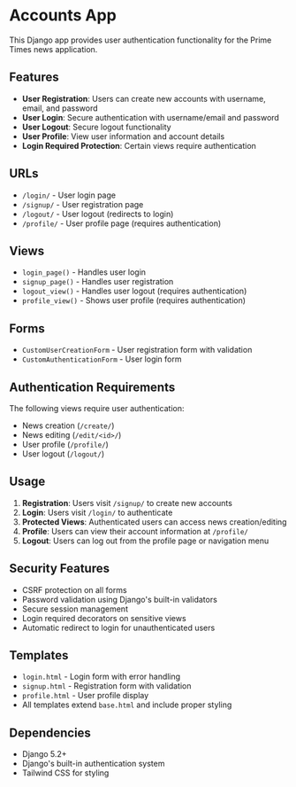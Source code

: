 # Accounts App

This Django app provides user authentication functionality for the Prime Times news application.

## Features

- **User Registration**: Users can create new accounts with username, email, and password
- **User Login**: Secure authentication with username/email and password
- **User Logout**: Secure logout functionality
- **User Profile**: View user information and account details
- **Login Required Protection**: Certain views require authentication

## URLs

- `/login/` - User login page
- `/signup/` - User registration page
- `/logout/` - User logout (redirects to login)
- `/profile/` - User profile page (requires authentication)

## Views

- `login_page()` - Handles user login
- `signup_page()` - Handles user registration
- `logout_view()` - Handles user logout (requires authentication)
- `profile_view()` - Shows user profile (requires authentication)

## Forms

- `CustomUserCreationForm` - User registration form with validation
- `CustomAuthenticationForm` - User login form

## Authentication Requirements

The following views require user authentication:
- News creation (`/create/`)
- News editing (`/edit/<id>/`)
- User profile (`/profile/`)
- User logout (`/logout/`)

## Usage

1. **Registration**: Users visit `/signup/` to create new accounts
2. **Login**: Users visit `/login/` to authenticate
3. **Protected Views**: Authenticated users can access news creation/editing
4. **Profile**: Users can view their account information at `/profile/`
5. **Logout**: Users can log out from the profile page or navigation menu

## Security Features

- CSRF protection on all forms
- Password validation using Django's built-in validators
- Secure session management
- Login required decorators on sensitive views
- Automatic redirect to login for unauthenticated users

## Templates

- `login.html` - Login form with error handling
- `signup.html` - Registration form with validation
- `profile.html` - User profile display
- All templates extend `base.html` and include proper styling

## Dependencies

- Django 5.2+
- Django's built-in authentication system
- Tailwind CSS for styling
